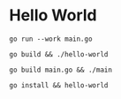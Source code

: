 # Hello World

`go run --work main.go`

`go build && ./hello-world` 

`go build main.go && ./main` 

`go install && hello-world`
